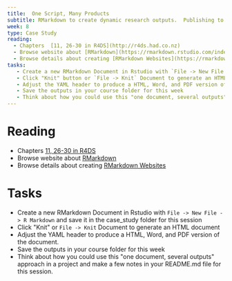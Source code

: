 ```yaml
---
title:  One Script, Many Products
subtitle: RMarkdown to create dynamic research outputs.  Publishing to github/word/html/etc
week: 8
type: Case Study
reading:
  - Chapters  [11, 26-30 in R4DS](http://r4ds.had.co.nz)
  - Browse website about [RMarkdown](https://rmarkdown.rstudio.com/index.html)
  - Browse details about creating [RMarkdown Websites](https://rmarkdown.rstudio.com/rmarkdown_websites.htm)
tasks:
   - Create a new RMarkdown Document in Rstudio with `File -> New File -> R Markdown` and save it in the case_study folder for this session
   - Click "Knit" button or `File -> Knit` Document to generate an HTML document
   - Adjust the YAML header to produce a HTML, Word, and PDF version of the document. 
   - Save the outputs in your course folder for this week
   - Think about how you could use this "one document, several outputs" approach in a project and make a few notes in your README.md file for this session.
---
```




# Reading

- Chapters  [11, 26-30 in R4DS](http://r4ds.had.co.nz)
- Browse website about [RMarkdown](https://rmarkdown.rstudio.com/index.html)
- Browse details about creating [RMarkdown Websites](https://rmarkdown.rstudio.com/rmarkdown_websites.htm)

# Tasks

- Create a new RMarkdown Document in Rstudio with `File -> New File -> R Markdown` and save it in the case_study folder for this session
- Click "Knit" or `File -> Knit` Document to generate an HTML document
- Adjust the YAML header to produce a HTML, Word, and PDF version of the document.
- Save the outputs in your course folder for this week
- Think about how you could use this "one document, several outputs" approach in a project and make a few notes in your README.md file for this session.
